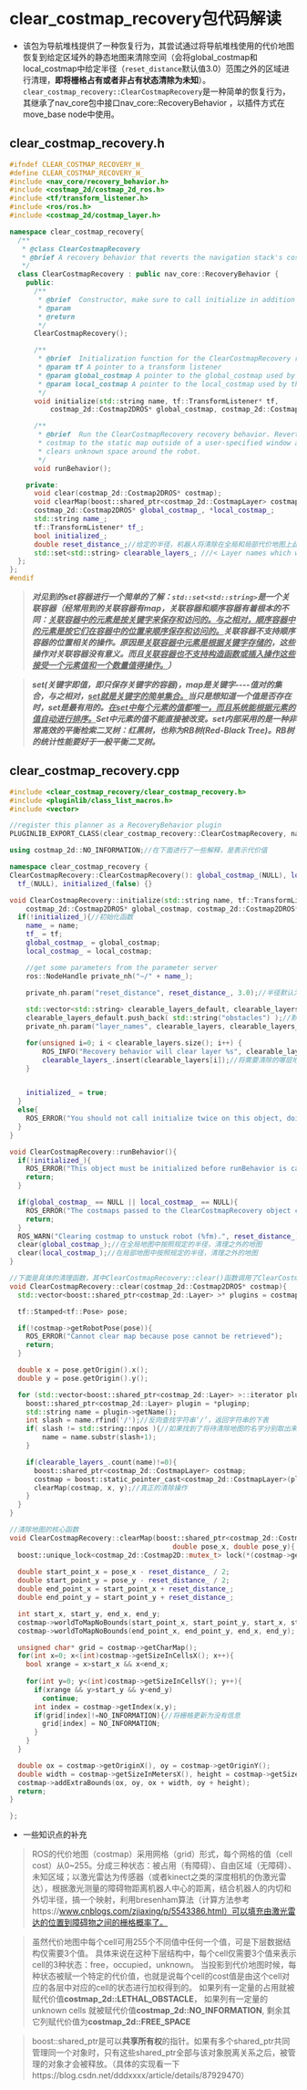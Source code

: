 #  clear_costmap_recovery包代码解读

* 该包为导航堆栈提供了一种恢复行为，其尝试通过将导航堆栈使用的代价地图恢复到给定区域外的静态地图来清除空间（会将global_costmap和local_costmap中给定半径（`reset_distance`默认值3.0）范围之外的区域进行清理，**即将栅格占有或者非占有状态清除为未知**）。`clear_costmap_recovery::ClearCostmapRecovery`是一种简单的恢复行为，其继承了nav_core包中接口nav_core::RecoveryBehavior ，以插件方式在move_base node中使用。

##  clear_costmap_recovery.h

```C++
#ifndef CLEAR_COSTMAP_RECOVERY_H_
#define CLEAR_COSTMAP_RECOVERY_H_
#include <nav_core/recovery_behavior.h>
#include <costmap_2d/costmap_2d_ros.h>
#include <tf/transform_listener.h>
#include <ros/ros.h>
#include <costmap_2d/costmap_layer.h>

namespace clear_costmap_recovery{
  /**
   * @class ClearCostmapRecovery
   * @brief A recovery behavior that reverts the navigation stack's costmaps to the static map outside of a user-specified region.
   */
  class ClearCostmapRecovery : public nav_core::RecoveryBehavior {
    public:
      /**
       * @brief  Constructor, make sure to call initialize in addition to actually initialize the object
       * @param  
       * @return 
       */
      ClearCostmapRecovery();

      /**
       * @brief  Initialization function for the ClearCostmapRecovery recovery behavior
       * @param tf A pointer to a transform listener
       * @param global_costmap A pointer to the global_costmap used by the navigation stack 
       * @param local_costmap A pointer to the local_costmap used by the navigation stack 
       */
      void initialize(std::string name, tf::TransformListener* tf, 
          costmap_2d::Costmap2DROS* global_costmap, costmap_2d::Costmap2DROS* local_costmap);

      /**
       * @brief  Run the ClearCostmapRecovery recovery behavior. Reverts the
       * costmap to the static map outside of a user-specified window and
       * clears unknown space around the robot.
       */
      void runBehavior();

    private:
      void clear(costmap_2d::Costmap2DROS* costmap);      
      void clearMap(boost::shared_ptr<costmap_2d::CostmapLayer> costmap, double pose_x, double pose_y);
      costmap_2d::Costmap2DROS* global_costmap_, *local_costmap_;
      std::string name_;
      tf::TransformListener* tf_;
      bool initialized_;
      double reset_distance_;//给定的半径，机器人将清除在全局和局部代价地图上此半径之外的地图，使其变为静态地图
      std::set<std::string> clearable_layers_; ///< Layer names which will be cleared.
  };
};
#endif  
```

> ***对见到的set容器进行一个简单的了解：`std::set<std::string>`是一个关联容器（经常用到的关联容器有map，关联容器和顺序容器有着根本的不同：<u>关联容器中的元素是按关键字来保存和访问的。与之相对，顺序容器中的元素是按它们在容器中的位置来顺序保存和访问的。</u>关联容器不支持顺序容器的位置相关的操作。原因是<u>关联容器中元素是根据关键字存储的</u>，这些操作对关联容器没有意义。而且<u>关联容器也不支持构造函数或插入操作这些接受一个元素值和一个数量值得操作。</u>）***

> ***set(关键字即值，即只保存关键字的容器)，map是关键字----值对的集合，与之相对，<u>set就是关键字的简单集合。</u>当只是想知道一个值是否存在时，set是最有用的。<u>在set中每个元素的值都唯一，而且系统能根据元素的值自动进行排序。</u>Set中元素的值不能直接被改变。set内部采用的是一种非常高效的平衡检索二叉树：红黑树，也称为RB树(Red-Black Tree)。RB树的统计性能要好于一般平衡二叉树。***

##  clear_costmap_recovery.cpp

```C++
#include <clear_costmap_recovery/clear_costmap_recovery.h>
#include <pluginlib/class_list_macros.h>
#include <vector>

//register this planner as a RecoveryBehavior plugin
PLUGINLIB_EXPORT_CLASS(clear_costmap_recovery::ClearCostmapRecovery, nav_core::RecoveryBehavior)

using costmap_2d::NO_INFORMATION;//在下面进行了一些解释，是表示代价值

namespace clear_costmap_recovery {
ClearCostmapRecovery::ClearCostmapRecovery(): global_costmap_(NULL), local_costmap_(NULL), 
  tf_(NULL), initialized_(false) {} 

void ClearCostmapRecovery::initialize(std::string name, tf::TransformListener* tf,
    costmap_2d::Costmap2DROS* global_costmap, costmap_2d::Costmap2DROS* local_costmap){
  if(!initialized_){//初始化函数
    name_ = name;
    tf_ = tf;
    global_costmap_ = global_costmap;
    local_costmap_ = local_costmap;

    //get some parameters from the parameter server
    ros::NodeHandle private_nh("~/" + name_);

    private_nh.param("reset_distance", reset_distance_, 3.0);//半径默认为3m
    
    std::vector<std::string> clearable_layers_default, clearable_layers;
    clearable_layers_default.push_back( std::string("obstacles") );//默认清理的就是代价地图中的障碍物层
    private_nh.param("layer_names", clearable_layers, clearable_layers_default);

    for(unsigned i=0; i < clearable_layers.size(); i++) {
        ROS_INFO("Recovery behavior will clear layer %s", clearable_layers[i].c_str());
        clearable_layers_.insert(clearable_layers[i]);//将需要清除的哪层地图放入到clearable_layers_中，默认清楚的是障碍物层
    }


    initialized_ = true;
  }
  else{
    ROS_ERROR("You should not call initialize twice on this object, doing nothing");
  }
}

void ClearCostmapRecovery::runBehavior(){
  if(!initialized_){
    ROS_ERROR("This object must be initialized before runBehavior is called");
    return;
  }

  if(global_costmap_ == NULL || local_costmap_ == NULL){
    ROS_ERROR("The costmaps passed to the ClearCostmapRecovery object cannot be NULL. Doing nothing.");
    return;
  }
  ROS_WARN("Clearing costmap to unstuck robot (%fm).", reset_distance_);
  clear(global_costmap_);//在全局地图中按照规定的半径，清理之外的地图
  clear(local_costmap_);//在局部地图中按照规定的半径，清理之外的地图
}

//下面是具体的清理函数，其中ClearCostmapRecovery::clear()函数调用了ClearCostmapRecovery::clearMap()函数
void ClearCostmapRecovery::clear(costmap_2d::Costmap2DROS* costmap){
  std::vector<boost::shared_ptr<costmap_2d::Layer> >* plugins = costmap->getLayeredCostmap()->getPlugins();

  tf::Stamped<tf::Pose> pose;

  if(!costmap->getRobotPose(pose)){
    ROS_ERROR("Cannot clear map because pose cannot be retrieved");
    return;
  }

  double x = pose.getOrigin().x();
  double y = pose.getOrigin().y();

  for (std::vector<boost::shared_ptr<costmap_2d::Layer> >::iterator pluginp = plugins->begin(); pluginp != plugins->end(); ++pluginp) {
    boost::shared_ptr<costmap_2d::Layer> plugin = *pluginp;
    std::string name = plugin->getName();
    int slash = name.rfind('/');//反向查找字符串‘/’，返回字符串的下表
    if( slash != std::string::npos ){//如果找到了将待清除地图的名字分别取出来
        name = name.substr(slash+1);
    }

    if(clearable_layers_.count(name)!=0){
      boost::shared_ptr<costmap_2d::CostmapLayer> costmap;
      costmap = boost::static_pointer_cast<costmap_2d::CostmapLayer>(plugin);
      clearMap(costmap, x, y);//真正的清除操作
    }
  }
}

//清除地图的核心函数
void ClearCostmapRecovery::clearMap(boost::shared_ptr<costmap_2d::CostmapLayer> costmap, 
                                        double pose_x, double pose_y){
  boost::unique_lock<costmap_2d::Costmap2D::mutex_t> lock(*(costmap->getMutex()));
 
  double start_point_x = pose_x - reset_distance_ / 2;
  double start_point_y = pose_y - reset_distance_ / 2;
  double end_point_x = start_point_x + reset_distance_;
  double end_point_y = start_point_y + reset_distance_;

  int start_x, start_y, end_x, end_y;
  costmap->worldToMapNoBounds(start_point_x, start_point_y, start_x, start_y);
  costmap->worldToMapNoBounds(end_point_x, end_point_y, end_x, end_y);

  unsigned char* grid = costmap->getCharMap();
  for(int x=0; x<(int)costmap->getSizeInCellsX(); x++){
    bool xrange = x>start_x && x<end_x;
                   
    for(int y=0; y<(int)costmap->getSizeInCellsY(); y++){
      if(xrange && y>start_y && y<end_y)
        continue;
      int index = costmap->getIndex(x,y);
      if(grid[index]!=NO_INFORMATION){//将栅格更新为没有信息
        grid[index] = NO_INFORMATION;
      }
    }
  }

  double ox = costmap->getOriginX(), oy = costmap->getOriginY();
  double width = costmap->getSizeInMetersX(), height = costmap->getSizeInMetersY();
  costmap->addExtraBounds(ox, oy, ox + width, oy + height);
  return;
}

};
```

* 一些知识点的补充


>ROS的代价地图（costmap）采用网格（grid）形式，每个网格的值（cell  cost）从0~255。分成三种状态：被占用（有障碍）、自由区域（无障碍）、未知区域；以激光雷达为传感器（或者kinect之类的深度相机的伪激光雷达），根据激光测量的障碍物距离机器人中心的距离，结合机器人的内切和外切半径，搞一个映射，利用bresenham算法（计算方法参考https://www.cnblogs.com/zjiaxing/p/5543386.html）可以填充由激光雷达的位置到障碍物之间的栅格概率了。

> 虽然代价地图中每个cell可用255个不同值中任何一个值，可是下层数据结构仅需要3个值。  具体来说在这种下层结构中，每个cell仅需要3个值来表示cell的3种状态：free，occupied，unknown。  当投影到代价地图时候，每种状态被赋一个特定的代价值，也就是说每个cell的cost值是由这个cell对应的各层中对应的cell的状态进行加权得到的。 如果列有一定量的占用就被赋代价值**costmap_2d::LETHAL_OBSTACLE**， 如果列有一定量的unknown cells 就被赋代价值**costmap_2d::NO_INFORMATION**, 剩余其它列赋代价值为**costmap_2d::FREE_SPACE**

>  boost::shared_ptr是可以**共享所有权**的指针。如果有多个shared_ptr共同管理同一个对象时，只有这些shared_ptr全部与该对象脱离关系之后，被管理的对象才会被释放。（具体的实现看一下https://blog.csdn.net/dddxxxx/article/details/87929470）

